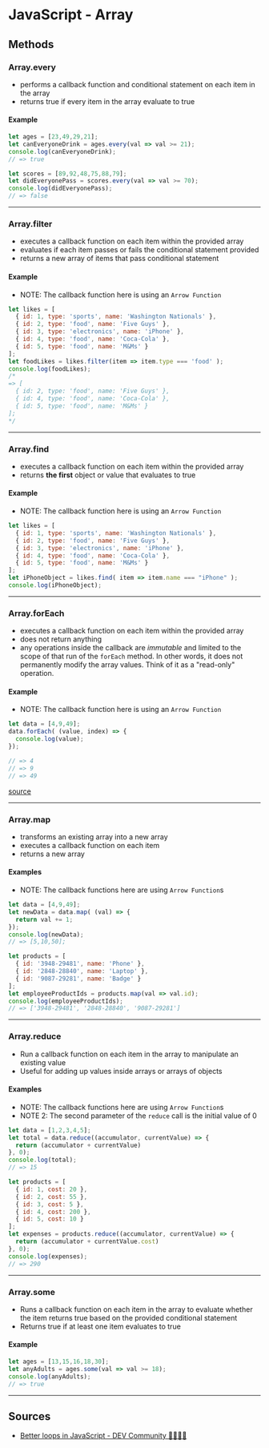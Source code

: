 # JavaScript - Array

## Methods

### Array.every

- performs a callback function and conditional statement on each item in the array
- returns true if every item in the array evaluate to true

#### Example

```js
let ages = [23,49,29,21];
let canEveryoneDrink = ages.every(val => val >= 21);
console.log(canEveryoneDrink);
// => true
```

```js
let scores = [89,92,48,75,88,79];
let didEveryonePass = scores.every(val => val >= 70);
console.log(didEveryonePass);
// => false
```

---

### Array.filter

- executes a callback function on each item within the provided array
- evaluates if each item passes or fails the conditional statement provided
- returns a new array of items that pass conditional statement

#### Example

- NOTE: The callback function here is using an `Arrow Function`

```js
let likes = [
  { id: 1, type: 'sports', name: 'Washington Nationals' },
  { id: 2, type: 'food', name: 'Five Guys' },
  { id: 3, type: 'electronics', name: 'iPhone' },
  { id: 4, type: 'food', name: 'Coca-Cola' },
  { id: 5, type: 'food', name: 'M&Ms' }
];
let foodLikes = likes.filter(item => item.type === 'food' );
console.log(foodLikes);
/*
=> [
  { id: 2, type: 'food', name: 'Five Guys' },
  { id: 4, type: 'food', name: 'Coca-Cola' },
  { id: 5, type: 'food', name: 'M&Ms' }
];
*/
```

---

### Array.find

- executes a callback function on each item within the provided array
- returns **the first** object or value that evaluates to true

#### Example

- NOTE: The callback function here is using an `Arrow Function`

```js
let likes = [
  { id: 1, type: 'sports', name: 'Washington Nationals' },
  { id: 2, type: 'food', name: 'Five Guys' },
  { id: 3, type: 'electronics', name: 'iPhone' },
  { id: 4, type: 'food', name: 'Coca-Cola' },
  { id: 5, type: 'food', name: 'M&Ms' }
];
let iPhoneObject = likes.find( item => item.name === "iPhone" );
console.log(iPhoneObject);
```

---

### Array.forEach

- executes a callback function on each item within the provided array
- does not return anything
- any operations inside the callback are *immutable* and limited to the scope of that run of the `forEach` method. In other words, it does not permanently modify the array values. Think of it as a "read-only" operation.

#### Example

- NOTE: The callback function here is using an `Arrow Function`

```js
let data = [4,9,49];
data.forEach( (value, index) => {
  console.log(value);
});

// => 4
// => 9
// => 49
```

[source](https://developer.mozilla.org/en-US/docs/Web/JavaScript/Reference/Global_Objects/Array/forEach)

---

### Array.map

- transforms an existing array into a new array
- executes a callback function on each item
- returns a new array

#### Examples

- NOTE: The callback functions here are using `Arrow Function`s

```js
let data = [4,9,49];
let newData = data.map( (val) => {
  return val += 1;
});
console.log(newData);
// => [5,10,50];
```

```js
let products = [
  { id: '3948-29481', name: 'Phone' },
  { id: '2848-28840', name: 'Laptop' },
  { id: '9087-29281', name: 'Badge' }
];
let employeeProductIds = products.map(val => val.id);
console.log(employeeProductIds);
// => ['3948-29481', '2848-28840', '9087-29281']
```

---

### Array.reduce

- Run a callback function on each item in the array to manipulate an existing value
- Useful for adding up values inside arrays or arrays of objects

#### Examples

- NOTE: The callback functions here are using `Arrow Function`s
- NOTE 2: The second parameter of the `reduce` call is the initial value of 0

```js
let data = [1,2,3,4,5];
let total = data.reduce((accumulator, currentValue) => {
  return (accumulator + currentValue)
}, 0);
console.log(total);
// => 15
```

```js
let products = [
  { id: 1, cost: 20 },
  { id: 2, cost: 55 },
  { id: 3, cost: 5 },
  { id: 4, cost: 200 },
  { id: 5, cost: 10 }
];
let expenses = products.reduce((accumulator, currentValue) => {
  return (accumulator + currentValue.cost)
}, 0);
console.log(expenses);
// => 290
```

---

### Array.some

- Runs a callback function on each item in the array to evaluate whether the item returns true based on the provided conditional statement
- Returns true if at least one item evaluates to true

#### Example

```js
let ages = [13,15,16,18,30];
let anyAdults = ages.some(val => val >= 18);
console.log(anyAdults);
// => true
```

---

## Sources

- [Better loops in JavaScript - DEV Community 👩‍💻👨‍💻](https://dev.to/kartik2406/better-loops-in-javascript-2716)
